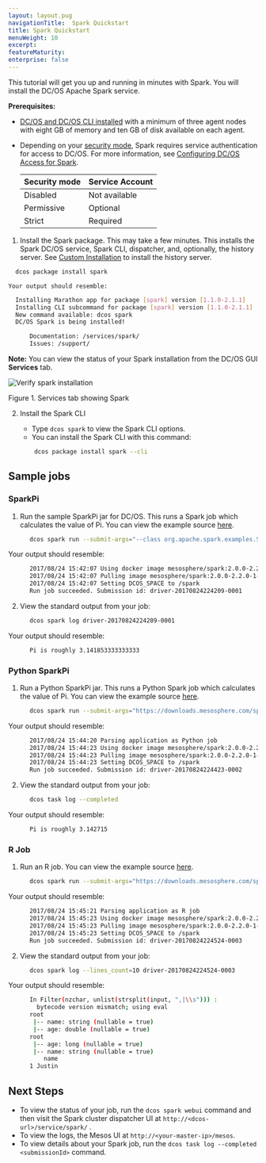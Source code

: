 ```yaml
---
layout: layout.pug
navigationTitle:  Spark Quickstart
title: Spark Quickstart
menuWeight: 10
excerpt:
featureMaturity:
enterprise: false
---
```


<!-- This source repo for this topic is https://github.com/mesosphere/spark-build -->


This tutorial will get you up and running in minutes with Spark. You will install the DC/OS Apache Spark service.

**Prerequisites:**

-  [DC/OS and DC/OS CLI installed](/1.9/installing/) with a minimum of three agent nodes with eight GB of memory and ten GB of disk available on each agent.
-  Depending on your [security mode](/1.9/security/ent/#security-modes/), Spark requires service authentication for access to DC/OS. For more information, see [Configuring DC/OS Access for Spark](/services/spark/spark-auth/).

   | Security mode | Service Account |
   |---------------|-----------------------|
   | Disabled      | Not available   |
   | Permissive    | Optional   |
   | Strict        | Required |


1.  Install the Spark package. This may take a few minutes. This installs the Spark DC/OS service, Spark CLI, dispatcher, and, optionally, the history server. See [Custom Installation](/services/spark/v1.0.9-2.1.0-1/install/#custom) to install the history server.

  ```bash
    dcos package install spark
  ```

    Your output should resemble:

  ```bash
    Installing Marathon app for package [spark] version [1.1.0-2.1.1]
    Installing CLI subcommand for package [spark] version [1.1.0-2.1.1]
    New command available: dcos spark
    DC/OS Spark is being installed!

    	Documentation: /services/spark/
    	Issues: /support/
  ```

**Note:**  You can view the status of your Spark installation from the DC/OS GUI **Services** tab.

![Verify spark installation](/services/spark/v2.0.1-2.2.0-1/img/spark-gui-install.png)

Figure 1. Services tab showing Spark

2. Install the Spark CLI
    -  Type `dcos spark` to view the Spark CLI options.
    -  You can install the Spark CLI with this command:

   ```bash
       dcos package install spark --cli
   ```

## Sample jobs
### SparkPi

1.  Run the sample SparkPi jar for DC/OS. This runs a Spark job which calculates the value of Pi. You can view the example source [here](https://downloads.mesosphere.com/spark/assets/spark-examples_2.11-2.0.1.jar).

  ```bash
        dcos spark run --submit-args="--class org.apache.spark.examples.SparkPi https://downloads.mesosphere.com/spark/assets/spark-examples_2.11-2.0.1.jar 30"
  ```

  Your output should resemble:

  ```bash
        2017/08/24 15:42:07 Using docker image mesosphere/spark:2.0.0-2.2.0-1-hadoop-2.6 for drivers
        2017/08/24 15:42:07 Pulling image mesosphere/spark:2.0.0-2.2.0-1-hadoop-2.6 for executors, by default. To bypass set spark.mesos.executor.docker.forcePullImage=false
        2017/08/24 15:42:07 Setting DCOS_SPACE to /spark
        Run job succeeded. Submission id: driver-20170824224209-0001
  ```

2.  View the standard output from your job:

  ```bash
        dcos spark log driver-20170824224209-0001
  ```

  Your output should resemble:

  ```bash
        Pi is roughly 3.141853333333333
  ```
### Python SparkPi

1.  Run a Python SparkPi jar. This runs a Python Spark job which calculates the value of Pi. You can view the example source [here](https://downloads.mesosphere.com/spark/examples/pi.py).

  ```bash
        dcos spark run --submit-args="https://downloads.mesosphere.com/spark/examples/pi.py 30"
  ```

  Your output should resemble:

  ```bash
        2017/08/24 15:44:20 Parsing application as Python job
        2017/08/24 15:44:23 Using docker image mesosphere/spark:2.0.0-2.2.0-1-hadoop-2.6 for drivers
        2017/08/24 15:44:23 Pulling image mesosphere/spark:2.0.0-2.2.0-1-hadoop-2.6 for executors, by default. To bypass set spark.mesos.executor.docker.forcePullImage=false
        2017/08/24 15:44:23 Setting DCOS_SPACE to /spark
        Run job succeeded. Submission id: driver-20170824224423-0002
  ```

2.  View the standard output from your job:

  ```bash
        dcos task log --completed
  ```

  Your output should resemble:

  ```bash
        Pi is roughly 3.142715
  ```
### R Job
1.  Run an R job. You can view the example source [here](https://downloads.mesosphere.com/spark/examples/dataframe.R).

  ```bash
        dcos spark run --submit-args="https://downloads.mesosphere.com/spark/examples/dataframe.R"
  ```

  Your output should resemble:

  ```bash
        2017/08/24 15:45:21 Parsing application as R job
        2017/08/24 15:45:23 Using docker image mesosphere/spark:2.0.0-2.2.0-1-hadoop-2.6 for drivers
        2017/08/24 15:45:23 Pulling image mesosphere/spark:2.0.0-2.2.0-1-hadoop-2.6 for executors, by default. To bypass set spark.mesos.executor.docker.forcePullImage=false
        2017/08/24 15:45:23 Setting DCOS_SPACE to /spark
        Run job succeeded. Submission id: driver-20170824224524-0003
  ```

2.  View the standard output from your job:

  ```bash
        dcos spark log --lines_count=10 driver-20170824224524-0003
  ```

  Your output should resemble:

  ```bash
        In Filter(nzchar, unlist(strsplit(input, ",|\\s"))) :
          bytecode version mismatch; using eval
        root
         |-- name: string (nullable = true)
         |-- age: double (nullable = true)
        root
         |-- age: long (nullable = true)
         |-- name: string (nullable = true)
            name
        1 Justin        
  ```

## Next Steps

- To view the status of your job, run the `dcos spark webui` command and then visit the Spark cluster dispatcher UI at `http://<dcos-url>/service/spark/` .
- To view the logs, the Mesos UI at `http://<your-master-ip>/mesos`.
- To view details about your Spark job, run the `dcos task log --completed <submissionId>` command.
